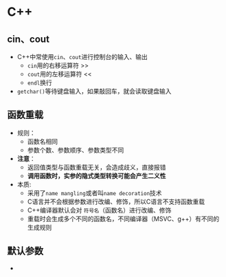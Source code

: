 # C++

## cin、cout

+ C++中常使用`cin`、`cout`进行控制台的输入、输出
    + `cin`用的右移运算符 >>
    + `cout`用的左移运算符 <<
    + `endl`换行 
+ `getchar()`等待键盘输入，如果敲回车，就会读取键盘输入


## 函数重载 
+ 规则：
    + 函数名相同
    + 参数个数、参数顺序、参数类型不同
+ **注意**：
    + 返回值类型与函数重载无关，会造成歧义，直接报错
    + **调用函数时，实参的隐式类型转换可能会产生二义性**
+ 本质:
    + 采用了`name mangling`或者叫`name decoration`技术
    + C语言并不会根据参数进行改编、修饰，所以C语言不支持函数重载
    + C++编译器默认会对 `符号名`（函数名）进行改编、修饰
    + 重载时会生成多个不同的函数名，不同编译器（MSVC、g++）有不同的生成规则
    
    
## 默认参数
+ 
    